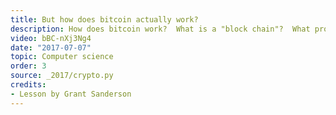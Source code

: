 ```yaml
---
title: But how does bitcoin actually work?
description: How does bitcoin work?  What is a "block chain"?  What problem is this system trying to solve, and how does it use the tools of cryptography to do so?
video: bBC-nXj3Ng4
date: "2017-07-07"
topic: Computer science
order: 3
source: _2017/crypto.py
credits:
- Lesson by Grant Sanderson
---
```

